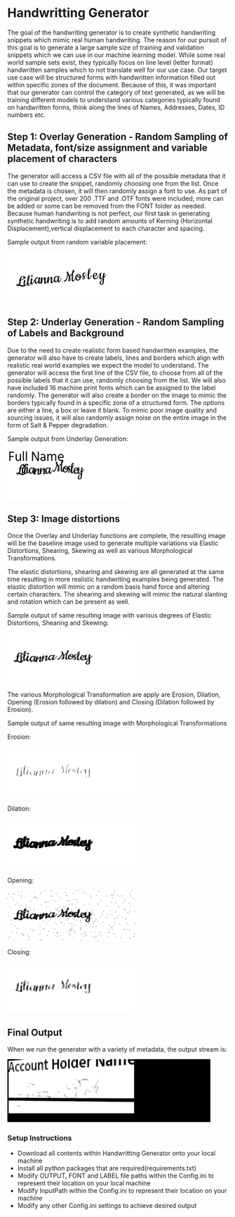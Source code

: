 # Handwritting Generator #

The goal of the handwriting generator is to create synthetic handwriting snippets which mimic real human handwriting.
The reason for our pursuit of this goal is to generate a large sample size of training and validation snippets which
we can use in our machine learning model. While some real world sample sets exist, they typically focus on line level (letter format)
handwritten samples which to not translate well for our use case. Our target use case will be structured forms with handwritten
information filled out within specific zones of the document. Because of this, it was important that our generator can control 
the category of text generated, as we will be training different models to understand various categories typically found on 
handwritten forms, think along the lines of Names, Addresses, Dates, ID numbers etc.


## Step 1: Overlay Generation - Random Sampling of Metadata, font/size assignment and variable placement of characters

The generator will access a CSV file with all of the possible metadata that it can use to create the snippet, randomly choosing
one from the list. Once the metadata is chosen, it will then randomly assign a font to use. As part of the original project, 
over 200 .TTF and .OTF fonts were included; more can be added or some can be removed from the FONT folder as needed. Because 
human handwriting is not perfect, our first task in generating synthetic handwriting is to add random amounts of Kerning (Horizontal
Displacement),vertical displacement to each character and spacing. 

Sample output from random variable placement:

![alt text](https://github.com/joaopauloucf/HWRecognizer/blob/main/Supporting/Report_Step1.gif "Variable Character Placement")

## Step 2: Underlay Generation - Random Sampling of Labels and Background

Due to the need to create realistic form based handwritten examples, the generator will also have to create labels, lines and borders
which align with realistic real world examples we expect the model to understand. The generator will access the first line of the CSV file,
to choose from all of the possible labels that it can use, randomly choosing from the list. We will also have included 16 machine print fonts which
can be assigned to the label randomly. The generator will also create a border on the image to mimic the borders typically found in a specific zone of 
a structured form. The options are either a line, a box or leave it blank. To mimic poor image quality and sourcing issues, it will also randomly assign 
noise on the entire image in the form of Salt & Pepper degradation.

Sample output from Underlay Generation:

![alt text](https://github.com/joaopauloucf/HWRecognizer/blob/main/Supporting/Report_Step2.gif "Underlay Generation")

## Step 3: Image distortions

Once the Overlay and Underlay functions are complete, the resulting image will be the baseline image used to generate multiple variations via Elastic Distortions,
Shearing, Skewing as well as various Morphological Transformations.

The elastic distortions, shearing and skewing are all generated at the same time resulting in more realistic handwriting examples being generated. The elastic distortion
will mimic on a random basis hand force and altering certain characters. The shearing and skewing will mimic the natural slanting and rotation which can be present as well.

Sample output of same resulting image with various degrees of Elastic Distortions, Shearing and Skewing:

![alt text](https://github.com/joaopauloucf/HWRecognizer/blob/main/Supporting/Report_Step3.gif "Distortions")

The various Morphological Transformation are apply are Erosion, Dilation, Opening (Erosion followed by dilation) and Closing (Dilation followed by Erosion).

Sample output of same resulting image with Morphological Transformations

Erosion:

![alt text](https://github.com/joaopauloucf/HWRecognizer/blob/main/Supporting/Report_Step4.gif "Erosion")

Dilation:

![alt text](https://github.com/joaopauloucf/HWRecognizer/blob/main/Supporting/Report_Step5.gif "Dilation")

Opening:

![alt text](https://github.com/joaopauloucf/HWRecognizer/blob/main/Supporting/Report_Step6.gif "Openning")

Closing:

![alt text](https://github.com/joaopauloucf/HWRecognizer/blob/main/Supporting/Report_Step7.gif "Closing")



## Final Output

When we run the generator with a variety of metadata, the output stream is:

![alt text](https://github.com/joaopauloucf/HWRecognizer/blob/main/Supporting/Report_Step8.gif "Closing")



### Setup Instructions ###

* Download all contents within Handwritting Generator onto your local machine
* Install all python packages that are required(requirements.txt)
* Modify OUTPUT, FONT and LABEL file paths within the Config.ini to represent their location on your local machine
* Modify InputPath within the Config.ini to represent their location on your machine
* Modify any other Config.ini settings to achieve desired output



